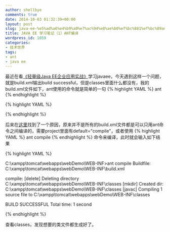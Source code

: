 ```yaml
---
author: shellbye
comments: true
date: 2014-10-03 01:32:39+00:00
layout: post
slug: java-ee-%e5%ad%a6%e4%b9%a0%e7%ac%94%e8%ae%b0%ef%bc%881%ef%bc%89ant%e7%bc%96%e8%af%91
title: JAVA EE 学习笔记（1）ANT编译
wordpress_id: 1059
categories:
- 技术世界
tags:
- ant
- java ee
---
```


最近在看[《轻量级Java EE企业应用实战》](http://book.douban.com/subject/3333726/)学习javaee，今天遇到这样一个问题，就是build.xml输出build successful，但是classes里面什么都没有，我的build.xml文件如下，ant使用的命令就是简单的一句
{% highlight YAML %}
ant
{% endhighlight %}



{% highlight YAML %}



	
	
	
	
	
		
			
		
		
	
	
	
		
		
		
		
		
		
			
			
			
			
		
	

{% endhighlight %}


后来在[这里](http://bbs.csdn.net/topics/190037193)找到了一个原因，原来并不是所有的build.xml文件都是可以只用ant命令之间编译的，需要project里面有default="compile"，或者使用
{% highlight YAML %}
ant compile
{% endhighlight %}
命令来编译，此时就会输入如下结果

{% highlight YAML %}

C:\xampp\tomcat\webapps\webDemo\WEB-INF>ant compile
Buildfile: C:\xampp\tomcat\webapps\webDemo\WEB-INF\build.xml

compile:
[delete] Deleting directory C:\xampp\tomcat\webapps\webDemo\WEB-INF\classes
[mkdir] Created dir: C:\xampp\tomcat\webapps\webDemo\WEB-INF\classes
[javac] Compiling 1 source file to C:\xampp\tomcat\webapps\webDemo\WEB-INF\classes

BUILD SUCCESSFUL
Total time: 1 second

{% endhighlight %}

查看classes，发现想要的类文件都生成好了。
